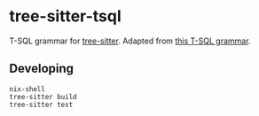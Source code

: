 # tree-sitter-tsql

T-SQL grammar for [tree-sitter](https://github.com/tree-sitter/tree-sitter).
Adapted from [this T-SQL grammar](https://github.com/antlr/grammars-v4/tree/master/sql/tsql).

## Developing

```
nix-shell
tree-sitter build
tree-sitter test
```
